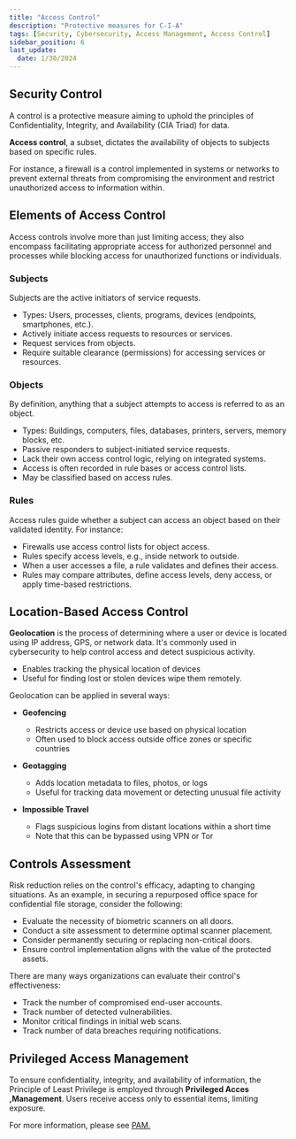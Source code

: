 ```yaml
---
title: "Access Control"
description: "Protective measures for C-I-A"
tags: [Security, Cybersecurity, Access Management, Access Control]
sidebar_position: 6
last_update:
  date: 1/30/2024
---
```



## Security Control 

A control is a protective measure aiming to uphold the principles of Confidentiality, Integrity, and Availability (CIA Triad) for data. 

**Access control**, a subset, dictates the availability of objects to subjects based on specific rules.

For instance, a firewall is a control implemented in systems or networks to prevent external threats from compromising the environment and restrict unauthorized access to information within.

## Elements of Access Control 

Access controls involve more than just limiting access; they also encompass facilitating appropriate access for authorized personnel and processes while blocking access for unauthorized functions or individuals.

### Subjects

Subjects are the active initiators of service requests.

- Types: Users, processes, clients, programs, devices (endpoints, smartphones, etc.).
- Actively initiate access requests to resources or services.
- Request services from objects.
- Require suitable clearance (permissions) for accessing services or resources.

### Objects

By definition, anything that a subject attempts to access is referred to as an object. 

- Types: Buildings, computers, files, databases, printers, servers, memory blocks, etc.
- Passive responders to subject-initiated service requests.
- Lack their own access control logic, relying on integrated systems.
- Access is often recorded in rule bases or access control lists.
- May be classified based on access rules.

### Rules 

Access rules guide whether a subject can access an object based on their validated identity. For instance:

- Firewalls use access control lists for object access.
- Rules specify access levels, e.g., inside network to outside.
- When a user accesses a file, a rule validates and defines their access.
- Rules may compare attributes, define access levels, deny access, or apply time-based restrictions.

## Location-Based Access Control 

**Geolocation** is the process of determining where a user or device is located using IP address, GPS, or network data. It's commonly used in cybersecurity to help control access and detect suspicious activity.

- Enables tracking the physical location of devices
- Useful for finding lost or stolen devices wipe them remotely.

Geolocation can be applied in several ways:

- **Geofencing** 

  - Restricts access or device use based on physical location
  - Often used to block access outside office zones or specific countries

- **Geotagging** 

  - Adds location metadata to files, photos, or logs
  - Useful for tracking data movement or detecting unusual file activity

- **Impossible Travel** 

  - Flags suspicious logins from distant locations within a short time 
  - Note that this can be bypassed using VPN or Tor


## Controls Assessment 

Risk reduction relies on the control's efficacy, adapting to changing situations. As an example, in securing a repurposed office space for confidential file storage, consider the following:

- Evaluate the necessity of biometric scanners on all doors.
- Conduct a site assessment to determine optimal scanner placement.
- Consider permanently securing or replacing non-critical doors.
- Ensure control implementation aligns with the value of the protected assets.

There are many ways organizations can evaluate their control's effectiveness:

- Track the number of compromised end-user accounts. 
- Track number of detected vulnerabilities.
- Monitor critical findings in initial web scans.
- Track number of data breaches requiring notifications.

## Privileged Access Management 

To ensure confidentiality, integrity, and availability of information, the Principle of Least Privilege is employed through **Privileged Acces ,Management**. Users receive access only to essential items, limiting exposure.

For more information, please see [PAM.](/docs/007-Cybersecurity/006-Identity-and-Access-Management/011-Privilege-Access-Management.md) 









